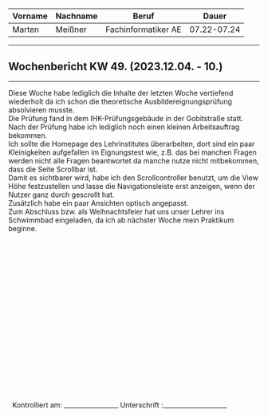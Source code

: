 #

| Vorname | Nachname | Beruf               | Dauer       |
| ------- | -------- | ------------------- | ----------- |
| Marten  | Meißner  | Fachinformatiker AE | 07.22-07.24 |
---

## Wochenbericht KW 49.  (2023.12.04. - 10.)

---
Diese Woche habe lediglich die Inhalte der letzten Woche vertiefend wiederholt da ich schon die theoretische Ausbildereignungsprüfung absolvieren musste.       
Die Prüfung fand in dem IHK-Prüfungsgebäude in der Gobitstraße statt.       
Nach der Prüfung habe ich lediglich noch einen kleinen Arbeitsauftrag bekommen.     
Ich sollte die Homepage des Lehrinstitutes überarbeiten, dort sind ein paar Kleinigkeiten aufgefallen im Eignungstest wie, z.B. das bei manchen Fragen werden nicht alle Fragen beantwortet da manche nutze nicht mitbekommen, dass die Seite Scrollbar ist.        
Damit es sichtbarer wird, habe ich den Scrollcontroller benutzt, um die View Höhe festzustellen und lasse die Navigationsleiste erst anzeigen, wenn der Nutzer ganz durch gescrollt hat.        
Zusätzlich habe ein paar Ansichten optisch angepasst.       
Zum Abschluss bzw. als Weihnachtsfeier hat uns unser Lehrer ins Schwimmbad eingeladen, da ich ab nächster Woche mein Praktikum beginne.

&nbsp;
\
\
\
\
\
\
\
\
\
\
\
\
\
\
\
\
\
\
\
&nbsp;
Kontrolliert am: _________________ Unterschrift  :____________________
